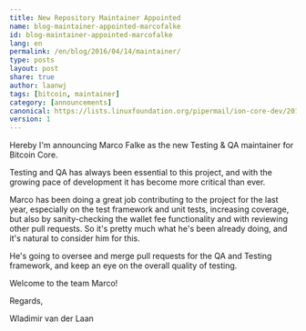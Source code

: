 ```yaml
---
title: New Repository Maintainer Appointed
name: blog-maintainer-appointed-marcofalke
id: blog-maintainer-appointed-marcofalke
lang: en
permalink: /en/blog/2016/04/14/maintainer/
type: posts
layout: post
share: true
author: laanwj
tags: [bitcoin, maintainer]
category: [announcements]
canonical: https://lists.linuxfoundation.org/pipermail/ion-core-dev/2016-April/000003.html
version: 1
---
```

Hereby I'm announcing Marco Falke as the new Testing & QA maintainer for
Bitcoin Core.

Testing and QA has always been essential to this project, and with the growing
pace of development it has become more critical than ever.

Marco has been doing a great job contributing to the project for the last year,
especially on the test framework and unit tests, increasing coverage, but also
by sanity-checking the wallet fee functionality and with reviewing other pull
requests. So it's pretty much what he's been already doing, and it's natural to
consider him for this.

He's going to oversee and merge pull requests for the QA and Testing framework,
and keep an eye on the overall quality of testing.

Welcome to the team Marco!

Regards,

Wladimir van der Laan

